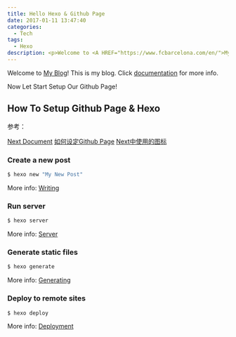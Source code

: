 ```yaml
---
title: Hello Hexo & Github Page
date: 2017-01-11 13:47:40
categories: 
  - Tech
tags:
  - Hexo 
description: <p>Welcome to <A HREF="https://www.fcbarcelona.com/en/">My Blog</A><p>
---
```

Welcome to [My Blog](http://lizitong.ren/)! This is my blog. Click [documentation](https://hexo.io/docs/) for more info. 

Now Let Start Setup Our Github Page!

## How To Setup Github Page & Hexo

参考：

[Next Document](https://theme-next.org/docs/getting-started/)
[如何设定Github Page](https://segmentfault.com/a/1190000017797561)
[Next中使用的图标](https://fontawesome.com/icons?d=gallery&q=qu)

### Create a new post

``` bash
$ hexo new "My New Post"
```

More info: [Writing](https://hexo.io/docs/writing.html)

### Run server

``` bash
$ hexo server
```

More info: [Server](https://hexo.io/docs/server.html)

### Generate static files

``` bash
$ hexo generate
```

More info: [Generating](https://hexo.io/docs/generating.html)

### Deploy to remote sites

``` bash
$ hexo deploy
```

More info: [Deployment](https://hexo.io/docs/deployment.html)
